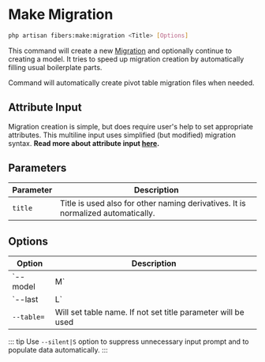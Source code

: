 # Make Migration

```bash
php artisan fibers:make:migration <Title> [Options]
```

This command will create a new [Migration](https://laravel.com/docs/migrations) and optionally continue to creating a model. It tries to speed up migration creation by automatically filling usual boilerplate parts.

Command will automatically create pivot table migration files when needed.

## Attribute Input
Migration creation is simple, but does require user's help to set appropriate attributes. This multiline input uses simplified (but modified) migration syntax. **Read more about attribute input [**here**](/fibers-rocket/attributes).**  

## Parameters
| Parameter | Description |
| --- | --- |
| `title` | Title is used also for other naming derivatives. It is normalized automatically. |

## Options
| Option | Description |
| --- | --- |
| `--model|M` | Will create model file as well |
| `--last|L` | Will set migration's filename so it is migrated at the end |
| `--table=` | Will set table name. If not set title parameter will be used |

::: tip
Use `--silent|S` option to suppress unnecessary input prompt and to populate data automatically.
:::
